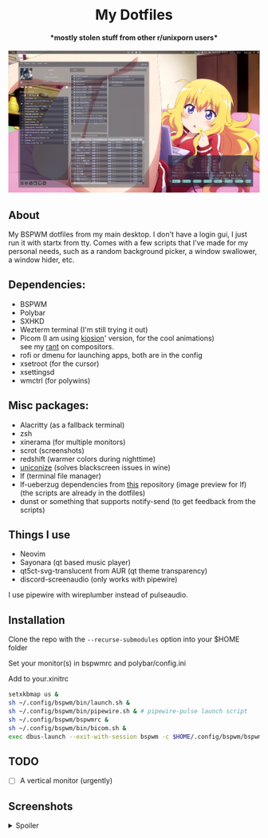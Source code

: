 <h1 align="center">
    <br>
    My Dotfiles
    <br>
</h1>

<h4 align="center">*mostly stolen stuff from other r/unixporn users*</h4>

![screenshot](Pictures/Screenshots/0.png)

## About
My BSPWM dotfiles from my main desktop.
I don't have a login gui, I just run it with startx from tty. Comes with a few scripts that I've made for my personal needs, such as a random background picker, a window swallower, a window hider, etc.

## Dependencies:
- BSPWM
- Polybar
- SXHKD
- Wezterm terminal (I'm still trying it out)
- Picom (I am using [kiosion](https://github.com/kiosion/picom)' version, for the cool animations)\
see my [rant](PICOM-RANT.md) on compositors.
- rofi or dmenu for launching apps, both are in the config
- xsetroot (for the cursor)
- xsettingsd
- wmctrl (for polywins)
## Misc packages:
- Alacritty (as a fallback terminal)
- zsh
- xinerama (for multiple monitors)
- scrot (screenshots)
- redshift (warmer colors during nighttime)
- [uniconize](https://github.com/neXromancers/uniconize) (solves blackscreen issues in wine)
- lf (terminal file manager)
- lf-ueberzug dependencies from [this](https://github.com/slavistan/lf-gadgets) repository
	(image preview for lf)(the scripts are already in the dotfiles)
- dunst or something that supports notify-send (to get feedback from the scripts)
## Things I use
- Neovim
- Sayonara (qt based music player)
- qt5ct-svg-translucent from AUR (qt theme transparency)
- discord-screenaudio (only works with pipewire)


I use pipewire with wireplumber instead of pulseaudio.

## Installation

Clone the repo with the `--recurse-submodules` option into your $HOME folder

Set your monitor(s) in bspwmrc and polybar/config.ini

Add to your.xinitrc
```bash
setxkbmap us &
sh ~/.config/bspwm/bin/launch.sh &
sh ~/.config/bspwm/bin/pipewire.sh & # pipewire-pulse launch script
sh ~/.config/bspwm/bspwmrc &
sh ~/.config/bspwm/bin/bicom.sh &
exec dbus-launch --exit-with-session bspwm -c $HOME/.config/bspwm/bspwmrc
```

## TODO
- [ ] A vertical monitor (urgently)

## Screenshots
<details>
    <summary>Spoiler</summary>


![screenshot](Pictures/Screenshots/1.png)
![screenshot](Pictures/Screenshots/2.png)
![screenshot](Pictures/Screenshots/3.png)

</details>
